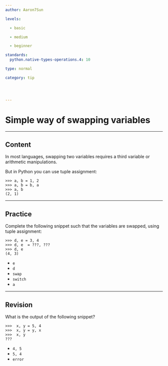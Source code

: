 ```yaml
---
author: Aaron7Sun

levels:

  - basic

  - medium

  - beginner

standards:
  python.native-types-operations.4: 10

type: normal

category: tip




---
```


# Simple way of swapping variables

---
## Content

In most languages, swapping two variables requires a third variable or  arithmetic manipulations.

But in Python you can use tuple assignment:
```
>>> a, b = 1, 2
>>> a, b = b, a
>>> a, b
(2, 1)
```

---
## Practice

Complete the following snippet such that the variables are swapped, using tuple assignment:
```
>>> d, e = 3, 4
>>> d, e  = ???, ???
>>> d, e
(4, 3)
```


* `e`
* `d`
* `swap`
* `switch`
* `a`

---
## Revision

What is the output of the following snippet?
```
>>>  x, y = 5, 4
>>>  x, y = y, x
>>>  x, y
???
```


* `4, 5`
* `5, 4`
* `error`
 
 
